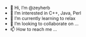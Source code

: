 - 👋 Hi, I’m @zeyherb
- 👀 I’m interested in C++, Java, Perl
- 🌱 I’m currently learning to relax
- 💞️ I’m looking to collaborate on ...
- 📫 How to reach me ...

<!---
zeyherb/zeyherb is a ✨ special ✨ repository because its `README.md` (this file) appears on your GitHub profile.
You can click the Preview link to take a look at your changes.
--->
